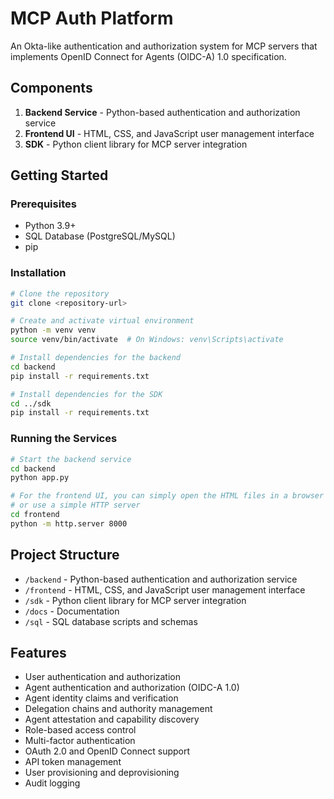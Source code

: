 # MCP Auth Platform

An Okta-like authentication and authorization system for MCP servers that implements OpenID Connect for Agents (OIDC-A) 1.0 specification.

## Components

1. **Backend Service** - Python-based authentication and authorization service
2. **Frontend UI** - HTML, CSS, and JavaScript user management interface
3. **SDK** - Python client library for MCP server integration

## Getting Started

### Prerequisites

- Python 3.9+
- SQL Database (PostgreSQL/MySQL)
- pip

### Installation

```bash
# Clone the repository
git clone <repository-url>

# Create and activate virtual environment
python -m venv venv
source venv/bin/activate  # On Windows: venv\Scripts\activate

# Install dependencies for the backend
cd backend
pip install -r requirements.txt

# Install dependencies for the SDK
cd ../sdk
pip install -r requirements.txt
```

### Running the Services

```bash
# Start the backend service
cd backend
python app.py

# For the frontend UI, you can simply open the HTML files in a browser
# or use a simple HTTP server
cd frontend
python -m http.server 8000
```

## Project Structure

- `/backend` - Python-based authentication and authorization service
- `/frontend` - HTML, CSS, and JavaScript user management interface
- `/sdk` - Python client library for MCP server integration
- `/docs` - Documentation
- `/sql` - SQL database scripts and schemas

## Features

- User authentication and authorization
- Agent authentication and authorization (OIDC-A 1.0)
- Agent identity claims and verification
- Delegation chains and authority management
- Agent attestation and capability discovery
- Role-based access control
- Multi-factor authentication
- OAuth 2.0 and OpenID Connect support
- API token management
- User provisioning and deprovisioning
- Audit logging
